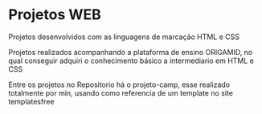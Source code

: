 # Projetos WEB
 Projetos desenvolvidos com as linguagens de marcação HTML e CSS

Projetos realizados acompanhando a plataforma de ensino ORIGAMID, no qual conseguir adquiri o conhecimento básico a intermediario em HTML e CSS  

Entre os projetos no Repositorio há o projeto-camp, esse realizado totalmente por min, usando como referencia de um template no site templatesfree
